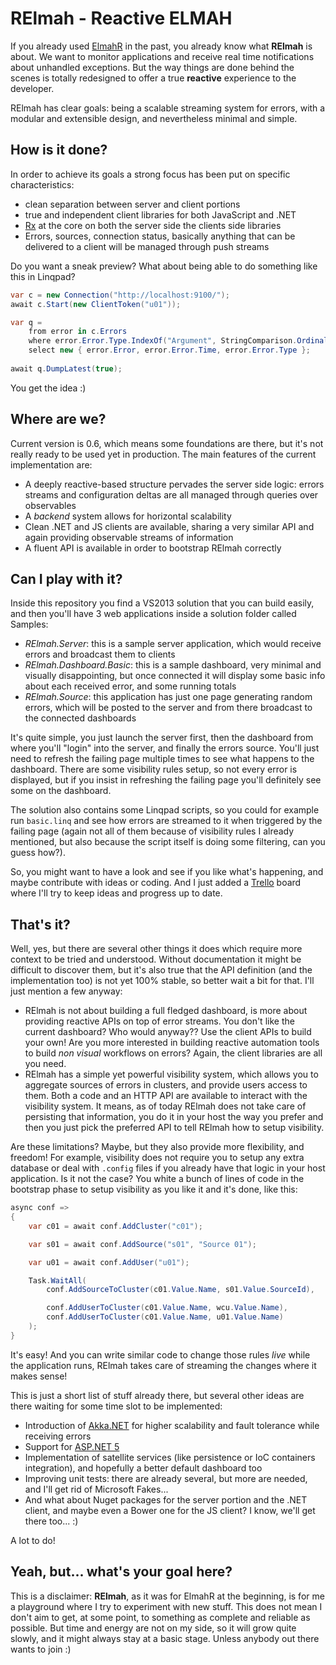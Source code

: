 RElmah - Reactive ELMAH
======

If you already used [ElmahR] in the past, you already know what **RElmah** is about. We want to monitor applications and receive real time notifications about unhandled exceptions. But the way things are done behind the scenes is totally redesigned to offer a true **reactive** experience to the developer.

RElmah has clear goals: being a scalable streaming system for errors, with a modular and extensible design, and nevertheless minimal and simple.

How is it done?
------

In order to achieve its goals a strong focus has been put on specific characteristics:

- clean separation between server and client portions
- true and independent client libraries for both JavaScript and .NET
- [Rx] at the core on both the server side the clients side libraries
- Errors, sources, connection status, basically anything that can be delivered to a client will be managed through push streams

Do you want a sneak preview? What about being able to do something like this in Linqpad?

```c#
var c = new Connection("http://localhost:9100/");
await c.Start(new ClientToken("u01"));

var q = 
	from error in c.Errors
	where error.Error.Type.IndexOf("Argument", StringComparison.OrdinalIgnoreCase) > -1
	select new { error.Error, error.Error.Time, error.Error.Type };
	  
await q.DumpLatest(true);
```

You get the idea :)

Where are we?
------

Current version is 0.6, which means some foundations are there, but it's not really ready to be used yet in production. The main features of the current implementation are:

* A deeply reactive-based structure pervades the server side logic: errors streams and configuration deltas are all managed through queries over observables
* A *backend* system allows for horizontal scalability
* Clean .NET and  JS clients are available, sharing a very similar API and again providing observable streams of information
* A fluent API is available in order to bootstrap RElmah correctly

Can I play with it?
-----

Inside this repository you find a VS2013 solution that you can build easily, and then you'll have 3 web applications inside a solution folder called Samples:

* *RElmah.Server*: this is a sample server application, which would receive errors and broadcast them to clients
* *RElmah.Dashboard.Basic*: this is a sample dashboard, very minimal and visually disappointing, but once connected it will display some basic info about each received error, and some running totals
* *RElmah.Source*: this application has just one page generating random errors, which will be posted to the server and from there broadcast to the connected dashboards

It's quite simple, you just launch the server first, then the dashboard from where you'll "login" into the server, and finally the errors source. You'll just need to refresh the failing page multiple times to see what happens to the dashboard. There are some visibility rules setup, so not every error is displayed, but if you insist in refreshing the failing page you'll definitely see some on the dashboard.

The solution also contains some Linqpad scripts, so you could for example run `basic.linq` and see how errors are streamed to it when triggered by the failing page (again not all of them because of visibility rules I already mentioned, but also because the script itself is doing some filtering, can you guess how?).

So, you might want to have a look and see if you like what's happening, and maybe contribute with ideas or coding. And I just added a [Trello] board where I'll try to keep ideas and progress up to date.

That's it?
------

Well, yes, but there are several other things it does which require more context to be tried and understood. Without documentation it might be difficult to discover them, but it's also true that the API definition (and the implementation too) is not yet 100% stable, so better wait a bit for that. I'll just mention a few anyway:

* RElmah is not about building a full fledged dashboard, is more about providing reactive APIs on top of error streams. You don't like the current dashboard? Who would anyway?? Use the client APIs to build your own! Are you more interested in building reactive automation tools to build *non visual* workflows on errors? Again, the client libraries are all you need.
* RElmah has a simple yet powerful visibility system, which allows you to aggregate sources of errors in clusters, and provide users access to them. Both a code and an HTTP API are available to interact with the visibility system. It means, as of today RElmah does not take care of persisting that information, you do it in your host the way you prefer and then you just pick the preferred API to tell RElmah how to setup visibility. 

Are these limitations? Maybe, but they also provide more flexibility, and freedom! For example, visibility does not require you to setup any extra database or deal with `.config` files if you already have that logic in your host application. Is it not the case? You white a bunch of lines of code in the bootstrap phase to setup visibility as you like it and it's done, like this:

```c#
async conf =>
{
	var c01 = await conf.AddCluster("c01");

	var s01 = await conf.AddSource("s01", "Source 01");

	var u01 = await conf.AddUser("u01");

	Task.WaitAll(
		conf.AddSourceToCluster(c01.Value.Name, s01.Value.SourceId),

		conf.AddUserToCluster(c01.Value.Name, wcu.Value.Name),
		conf.AddUserToCluster(c01.Value.Name, u01.Value.Name)
	);
}
```

It's easy! And you can write similar code to change those rules *live* while the application runs, RElmah takes care of streaming the changes where it makes sense!

This is just a short list of stuff already there, but several other ideas are there waiting for some time slot to be implemented:

* Introduction of [Akka.NET] for higher scalability and fault tolerance while receiving errors
* Support for [ASP.NET 5]
* Implementation of satellite services (like persistence or IoC containers integration), and hopefully a better default dashboard too
* Improving unit tests: there are already several, but more are needed, and I'll get rid of Microsoft Fakes...
* And what about Nuget packages for the server portion and the .NET client, and maybe even a Bower one for the JS client? I know, we'll get there too... :)

A lot to do!

Yeah, but... what's your goal here?
------

This is a disclaimer: **RElmah**, as it was for ElmahR at the beginning, is for me a playground where I try to experiment with new stuff. This does not mean I don't aim to get, at some point, to something as complete and reliable as possible. But time and energy are not on my side, so it will grow quite slowly, and it might always stay at a basic stage. Unless anybody out there wants to join :)


[ElmahR]:http://elmahr.apphb.com/
[Rx]:http://msdn.microsoft.com/en-us/data/gg577609.aspx
[Trello]:https://trello.com/b/ZBdjmxld/relmah
[Akka.NET]:http://getakka.net/
[ASP.NET 5]:http://www.asp.net/vnext
